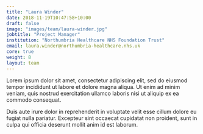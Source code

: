 ```yaml
---
title: "Laura Winder"
date: 2018-11-19T10:47:58+10:00
draft: false
image: "images/team/laura-winder.jpg"
jobtitle: "Project Manager"
institution: "Northumbria Healthcare NHS Foundation Trust"
email: laura.winder@northumbria-healthcare.nhs.uk
core: true
weight: 8
layout: team
---
```


Lorem ipsum dolor sit amet, consectetur adipiscing elit, sed do eiusmod tempor incididunt ut labore et dolore magna aliqua. Ut enim ad minim veniam, quis nostrud exercitation ullamco laboris nisi ut aliquip ex ea commodo consequat.

Duis aute irure dolor in reprehenderit in voluptate velit esse cillum dolore eu fugiat nulla pariatur. Excepteur sint occaecat cupidatat non proident, sunt in culpa qui officia deserunt mollit anim id est laborum.

